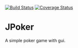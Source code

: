 [![Build Status](https://travis-ci.org/dperezcabrera/jpoker.svg?branch=master)](https://travis-ci.org/dperezcabrera/jpoker)
[![Coverage Status](https://coveralls.io/repos/github/dperezcabrera/jpoker/badge.svg?branch=master)](https://coveralls.io/github/dperezcabrera/jpoker?branch=master)

# JPoker

A simple poker game with gui.

